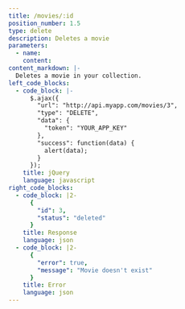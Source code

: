 ```yaml
---
title: /movies/:id
position_number: 1.5
type: delete
description: Deletes a movie
parameters:
  - name:
    content:
content_markdown: |-
  Deletes a movie in your collection.
left_code_blocks:
  - code_block: |-
      $.ajax({
        "url": "http://api.myapp.com/movies/3",
        "type": "DELETE",
        "data": {
          "token": "YOUR_APP_KEY"
        },
        "success": function(data) {
          alert(data);
        }
      });
    title: jQuery
    language: javascript
right_code_blocks:
  - code_block: |2-
      {
        "id": 3,
        "status": "deleted"
      }
    title: Response
    language: json
  - code_block: |2-
      {
        "error": true,
        "message": "Movie doesn't exist"
      }
    title: Error
    language: json
---
```

